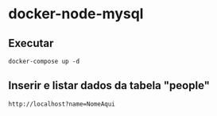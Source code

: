 # docker-node-mysql

## Executar

```
docker-compose up -d
```

## Inserir e listar dados da tabela "people"

```
http://localhost?name=NomeAqui
```
